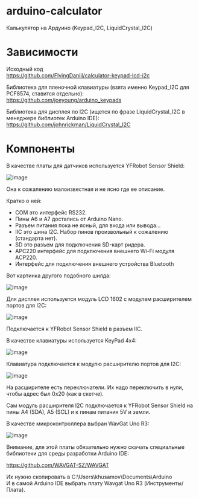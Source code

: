# arduino-calculator
Калькулятор на Ардуино (Keypad_I2C, LiquidCrystal_I2C)

# Зависимости

Исходный код  
https://github.com/FlyingDaniil/calculator-keypad-lcd-i2c

Библиотека для пленочной клавиатуры (взята именно Keypad_I2C для PCF8574, ставится отдельно):  
https://github.com/joeyoung/arduino_keypads

Библиотека для дисплея по I2C (ищется по фразе LiquidCrystal_I2C в менеджере библиотек Arduino IDE):  
https://github.com/johnrickman/LiquidCrystal_I2C


# Компоненты

В качестве платы для датчиков используется YFRobot Sensor Shield:

![image](https://user-images.githubusercontent.com/4146998/114298374-c08f1b80-9abe-11eb-81ff-a05ada86b761.png)

Она к сожалению малоизвестная и не ясно где ее описание.

Кратко о ней:

- COM это интерфейс RS232.  
- Пины A6 и A7 достались от Arduino Nano.  
- Разъем питания пока не ясный, для входа или вывода...  
- IIC это шина I2C. Набор пинов произвольный к сожалению (стандарта нет).  
- SD это разъем для подключения SD-карт ридера.  
- APC220 интерфейс для подключения внешнего Wi-Fi модуля ACP220.  
- Интерфейс для подключения внешнего устройства Bluetooth

Вот картинка другого подобного шилда:

![image](https://user-images.githubusercontent.com/4146998/114300686-38af0e80-9aca-11eb-86d8-e6633b5a1a7c.png)

Для дисплея используется модуль LCD 1602 с модулем расширителем портов для I2C:

![image](https://user-images.githubusercontent.com/4146998/114298573-b6215180-9abf-11eb-9276-7c3b500c0b95.png)

Подключается к YFRobot Sensor Shield в разъем IIC.

В качестве клавиатуры используется KeyPad 4x4:

![image](https://user-images.githubusercontent.com/4146998/114298628-0ac4cc80-9ac0-11eb-8b42-d96cb2ae896e.png)

Клавиатура подключается к модулю расширителю портов для I2C:

![image](https://user-images.githubusercontent.com/4146998/114298696-5aa39380-9ac0-11eb-9512-86163735a81a.png)

На расширителе есть переключатели. Их надо переключить в нули, чтобы адрес был 0x20 (как в скетче).

Сам модуль расширителя I2C подключается к YFRobot Sensor Shield на пины A4 (SDA), A5 (SCL) и к пинам питания 5V и земли.

В качестве микроконтроллера выбран WavGat Uno R3:

![image](https://user-images.githubusercontent.com/4146998/114298957-883d0c80-9ac1-11eb-8d3e-e1988ea7a345.png)

Внимание, для этой платы обязательно нужно скачать специальные библиотеки для среды разработки Arduino IDE:

https://github.com/WAVGAT-SZ/WAVGAT

Их нужно скопировать в C:\Users\khusamov\Documents\Arduino  
И в самой Arduino IDE выбрать плату Wavgat Uno R3 (Инструменты/Плата).

